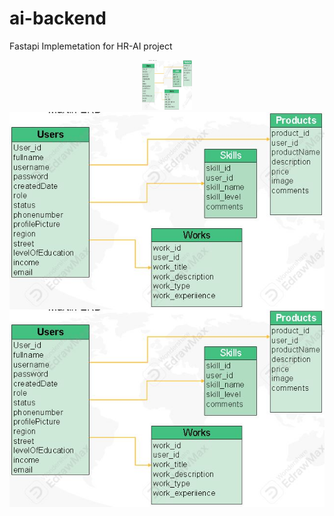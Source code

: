 # ai-backend
Fastapi Implemetation for HR-AI project



<div align="center">
    
  <img src="ERD-Sample.JPG" alt="ERD DIagram"  width="80" height="80" />
</div>


<img src="ERD-Sample.JPG" alt="Centered Image" style="display: block; margin: auto;">


<div style="display: flex; justify-content: center;">
    <img src="ERD-Sample.JPG" alt="Centered Image">
</div>

